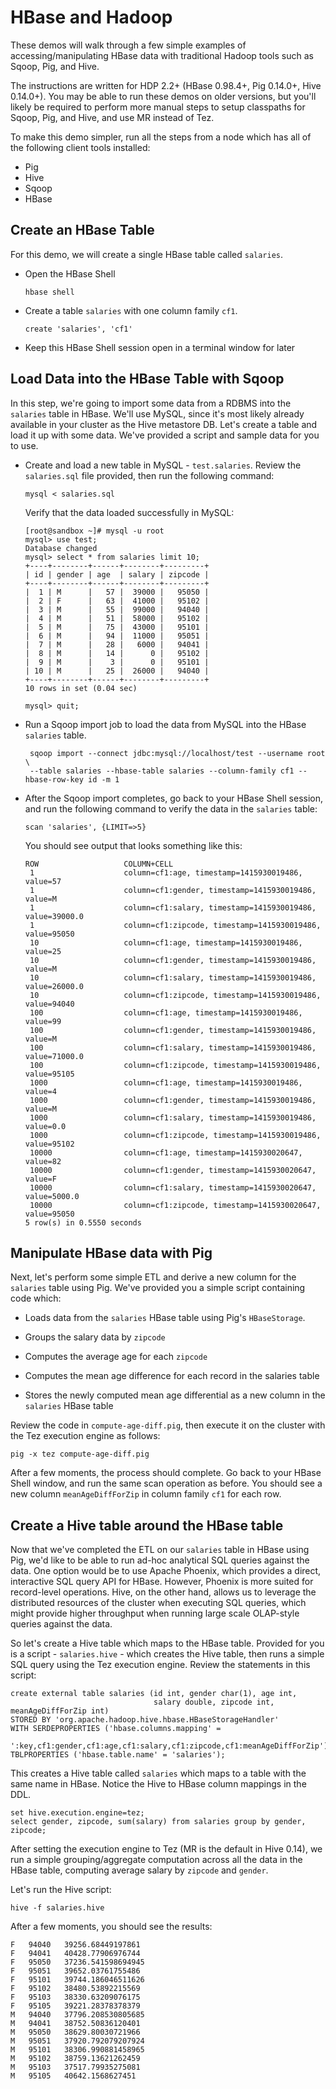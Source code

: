 HBase and Hadoop
================

These demos will walk through a few simple examples of accessing/manipulating HBase data with traditional Hadoop tools such as Sqoop, Pig, and Hive.

The instructions are written for HDP 2.2+ (HBase 0.98.4+, Pig 0.14.0+, Hive 0.14.0+). You may be able to run these demos on older versions, but you'll likely be required to perform more manual steps to setup classpaths for Sqoop, Pig, and Hive, and use MR instead of Tez.

To make this demo simpler, run all the steps from a node which has all of the following client tools installed:

- Pig
- Hive
- Sqoop
- HBase

Create an HBase Table
---------------------

For this demo, we will create a single HBase table called `salaries`. 

- Open the HBase Shell

  ```
  hbase shell
  ```

- Create a table `salaries` with one column family `cf1`.

  ```
  create 'salaries', 'cf1'
  ```

- Keep this HBase Shell session open in a terminal window for later

Load Data into the HBase Table with Sqoop
-----------------------------------------

In this step, we're going to import some data from a RDBMS into the `salaries` table in HBase. We'll use MySQL, since it's most likely already available in your cluster as the Hive metastore DB. Let's create a table and load it up with some data. We've provided a script and sample data for you to use.

- Create and load a new table in MySQL - `test.salaries`. Review the `salaries.sql` file provided, then run the following command:

  ```
  mysql < salaries.sql
  ``` 

  Verify that the data loaded successfully in MySQL:

  ```
  [root@sandbox ~]# mysql -u root
  mysql> use test;
  Database changed
  mysql> select * from salaries limit 10;
  +----+--------+------+--------+---------+
  | id | gender | age  | salary | zipcode |
  +----+--------+------+--------+---------+
  |  1 | M      |   57 |  39000 |   95050 |
  |  2 | F      |   63 |  41000 |   95102 |
  |  3 | M      |   55 |  99000 |   94040 |
  |  4 | M      |   51 |  58000 |   95102 |
  |  5 | M      |   75 |  43000 |   95101 |
  |  6 | M      |   94 |  11000 |   95051 |
  |  7 | M      |   28 |   6000 |   94041 |
  |  8 | M      |   14 |      0 |   95102 |
  |  9 | M      |    3 |      0 |   95101 |
  | 10 | M      |   25 |  26000 |   94040 |
  +----+--------+------+--------+---------+
  10 rows in set (0.04 sec)

  mysql> quit;
  ```

- Run a Sqoop import job to load the data from MySQL into the HBase `salaries` table.

  ```
   sqoop import --connect jdbc:mysql://localhost/test --username root \
   --table salaries --hbase-table salaries --column-family cf1 --hbase-row-key id -m 1
  ``` 

- After the Sqoop import completes, go back to your HBase Shell session, and run the following command to verify the data in the `salaries` table:

  ```
  scan 'salaries', {LIMIT=>5}
  ```

  You should see output that looks something like this:

  ```
  ROW                   COLUMN+CELL                                               
   1                    column=cf1:age, timestamp=1415930019486, value=57         
   1                    column=cf1:gender, timestamp=1415930019486, value=M       
   1                    column=cf1:salary, timestamp=1415930019486, value=39000.0 
   1                    column=cf1:zipcode, timestamp=1415930019486, value=95050  
   10                   column=cf1:age, timestamp=1415930019486, value=25         
   10                   column=cf1:gender, timestamp=1415930019486, value=M       
   10                   column=cf1:salary, timestamp=1415930019486, value=26000.0 
   10                   column=cf1:zipcode, timestamp=1415930019486, value=94040  
   100                  column=cf1:age, timestamp=1415930019486, value=99         
   100                  column=cf1:gender, timestamp=1415930019486, value=M       
   100                  column=cf1:salary, timestamp=1415930019486, value=71000.0 
   100                  column=cf1:zipcode, timestamp=1415930019486, value=95105  
   1000                 column=cf1:age, timestamp=1415930019486, value=4          
   1000                 column=cf1:gender, timestamp=1415930019486, value=M       
   1000                 column=cf1:salary, timestamp=1415930019486, value=0.0     
   1000                 column=cf1:zipcode, timestamp=1415930019486, value=95102  
   10000                column=cf1:age, timestamp=1415930020647, value=82         
   10000                column=cf1:gender, timestamp=1415930020647, value=F       
   10000                column=cf1:salary, timestamp=1415930020647, value=5000.0  
   10000                column=cf1:zipcode, timestamp=1415930020647, value=95050  
  5 row(s) in 0.5550 seconds
  ```

Manipulate HBase data with Pig
------------------------------

Next, let's perform some simple ETL and derive a new column for the `salaries` table using Pig. We've provided you a simple script containing code which:

- Loads data from the `salaries` HBase table using Pig's `HBaseStorage`.

- Groups the salary data by `zipcode`

- Computes the average age for each `zipcode`

- Computes the mean age difference for each record in the salaries table

- Stores the newly computed mean age differential as a new column in the `salaries` HBase table

Review the code in `compute-age-diff.pig`, then execute it on the cluster with the Tez execution engine as follows:

```
pig -x tez compute-age-diff.pig
```

After a few moments, the process should complete. Go back to your HBase Shell window, and run the same scan operation as before. You should see a new column `meanAgeDiffForZip` in column family `cf1` for each row.

Create a Hive table around the HBase table
------------------------------------------

Now that we've completed the ETL on our `salaries` table in HBase using Pig, we'd like to be able to run ad-hoc analytical SQL queries against the data. One option would be to use Apache Phoenix, which provides a direct, interactive SQL query API for HBase. However, Phoenix is more suited for record-level operations. Hive, on the other hand, allows us to leverage the distributed resources of the cluster when executing SQL queries, which might provide higher throughput when running large scale OLAP-style queries against the data.

So let's create a Hive table which maps to the HBase table. Provided for you is a script - `salaries.hive` - which creates the Hive table, then runs a simple SQL query using the Tez execution engine. Review the statements in this script:

```
create external table salaries (id int, gender char(1), age int, 
                                salary double, zipcode int, meanAgeDiffForZip int) 
STORED BY 'org.apache.hadoop.hive.hbase.HBaseStorageHandler' 
WITH SERDEPROPERTIES ('hbase.columns.mapping' = 
                      ':key,cf1:gender,cf1:age,cf1:salary,cf1:zipcode,cf1:meanAgeDiffForZip') 
TBLPROPERTIES ('hbase.table.name' = 'salaries');
```

This creates a Hive table called `salaries` which maps to a table with the same name in HBase. Notice the Hive to HBase column mappings in the DDL.

```
set hive.execution.engine=tez;
select gender, zipcode, sum(salary) from salaries group by gender, zipcode;
```

After setting the execution engine to Tez (MR is the default in Hive 0.14), we run a simple grouping/aggregate computation across all the data in the HBase table, computing average salary by `zipcode` and `gender`. 

Let's run the Hive script:

```
hive -f salaries.hive
``` 

After a few moments, you should see the results:

```
F	94040	39256.68449197861
F	94041	40428.77906976744
F	95050	37236.541598694945
F	95051	39652.03761755486
F	95101	39744.186046511626
F	95102	38480.53892215569
F	95103	38330.63209076175
F	95105	39221.28378378379
M	94040	37796.208530805685
M	94041	38752.50836120401
M	95050	38629.80030721966
M	95051	37920.792079207924
M	95101	38306.990881458965
M	95102	38759.13621262459
M	95103	37517.79935275081
M	95105	40642.1568627451
```
